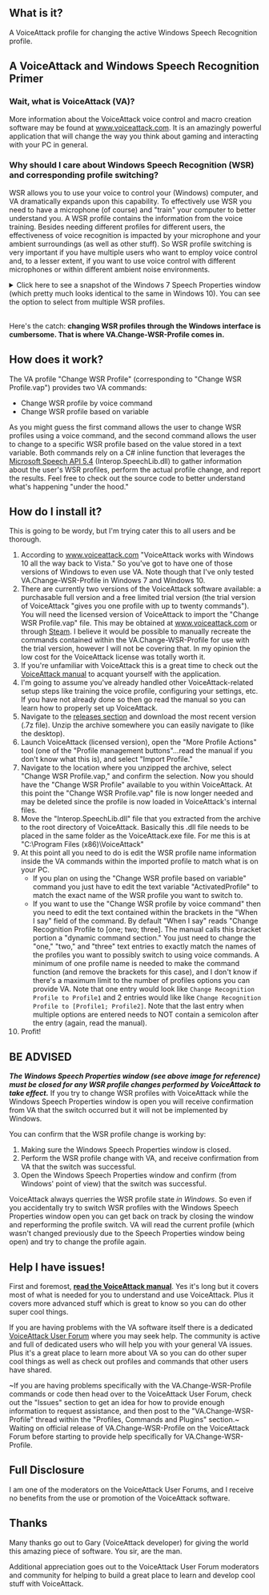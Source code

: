 ## What is it?
A VoiceAttack profile for changing the active Windows Speech Recognition profile. 

## A VoiceAttack and Windows Speech Recognition Primer
### Wait, what is VoiceAttack (VA)?
More information about the VoiceAttack voice control and macro creation software may be found at www.voiceattack.com. It is an amazingly powerful application that will change the way you think about gaming and interacting with your PC in general.

### Why should I care about Windows Speech Recognition (WSR) and corresponding profile switching?
WSR allows you to use your voice to control your (Windows) computer, and VA dramatically expands upon this capability. To effectively use WSR you need to have a microphone (of course) and "train" your computer to better understand you. A WSR profile contains the information from the voice training. Besides needing different profiles for different users, the effectiveness of voice recognition is impacted by your microphone and your ambient surroundings (as well as other stuff). So WSR profile switching is very important if you have multiple users who want to employ voice control and, to a lesser extent, if you want to use voice control with different microphones or within different ambient noise environments. 

<details>
	<summary>
		Click here to see a snapshot of the Windows 7 Speech Properties window (which pretty much looks identical to the same in Windows 10). You can see the option to select from multiple WSR profiles.
	</summary>
	<img src="https://github.com/Exergist/VA.Change-WSR-Profile/blob/master/Images/Windows%207%20Speech%20Properties.png" title="Windows Speech Properties" width="40%">
</details>
<br>

Here's the catch: **changing WSR profiles through the Windows interface is cumbersome. That is where VA.Change-WSR-Profile comes in.** 

## How does it work?
The VA profile "Change WSR Profile" (corresponding to "Change WSR Profile.vap") provides two VA commands: 
 - Change WSR profile by voice command
 - Change WSR profile based on variable

As you might guess the first command allows the user to change WSR profiles using a voice command, and the second command allows the user to change to a specific WSR profile based on the value stored in a text variable. Both commands rely on a C# inline function that leverages the [Microsoft Speech API 5.4](https://msdn.microsoft.com/en-us/library/ee125663(v=vs.85).aspx) (Interop.SpeechLib.dll) to gather information about the user's WSR profiles, perform the actual profile change, and report the results. Feel free to check out the source code to better understand what's happening "under the hood."

## How do I install it?
This is going to be wordy, but I'm trying cater this to all users and be thorough. 

1. According to www.voiceattack.com "VoiceAttack works with Windows 10 all the way back to Vista." So you've got to have one of those versions of Windows to even use VA. Note though that I've only tested VA.Change-WSR-Profile in Windows 7 and Windows 10. 
2. There are currently two versions of the VoiceAttack software available: a purchasable full version and a free limited trial version (the trial version of VoiceAttack "gives you one profile with up to twenty commands"). You will need the licensed version of VoiceAttack to import the "Change WSR Profile.vap" file. This may be obtained at www.voiceattack.com or through [Steam](http://store.steampowered.com/app/583010/VoiceAttack/). I believe it would be possible to manually recreate the commands contained within the VA.Change-WSR-Profile for use with the trial version, however I will not be covering that. In my opinion the low cost for the VoiceAttack license was totally worth it. 
3. If you're unfamiliar with VoiceAttack this is a great time to check out the [VoiceAttack manual](http://voiceattack.com/VoiceAttackHelp.pdf) to acquant yourself with the application. 
4. I'm going to assume you've already handled other VoiceAttack-related setup steps like training the voice profile, configuring your settings, etc. If you have not already done so then go read the manual so you can learn how to properly set up VoiceAttack. 
5. Navigate to the [releases section](https://github.com/Exergist/VA.Change-WSR-Profile/releases) and download the most recent version (.7z file). Unzip the archive somewhere you can easily navigate to (like the desktop). 
6. Launch VoiceAttack (licensed version), open the "More Profile Actions" tool (one of the "Profile management buttons"...read the manual if you don't know what this is), and select "Import Profile." 
7. Navigate to the location where you unzipped the archive, select "Change WSR Profile.vap," and confirm the selection. Now you should have the "Change WSR Profile" available to you within VoiceAttack. At this point the "Change WSR Profile.vap" file is now longer needed and may be deleted since the profile is now loaded in VoiceAttack's internal files. 
8. Move the "Interop.SpeechLib.dll" file that you extracted from the archive to the root directory of VoiceAttack. Basically this .dll file needs to be placed in the same folder as the VoiceAttack.exe file. For me this is at "C:\Program Files (x86)\VoiceAttack\"
9. At this point all you need to do is edit the WSR profile name information inside the VA commands within the imported profile to match what is on your PC.
   - If you plan on using the "Change WSR profile based on variable" command you just have to edit the text variable "ActivatedProfile" to match the exact name of the WSR profile you want to switch to.
   - If you want to use the "Change WSR profile by voice command" then you need to edit the text contained within the brackets in the "When I say" field of the command. By default "When I say" reads "Change Recognition Profile to [one; two; three]. The manual calls this bracket portion a "dynamic command section." You just need to change the "one," "two," and "three" text entries to exactly match the names of the profiles you want to possibly switch to using voice commands. A minimum of one profile name is needed to make the command function (and remove the brackets for this case), and I don't know if there's a maximum limit to the number of profiles options you can provide VA. Note that one entry would look like `Change Recognition Profile to Profile1` and 2 entries would like like `Change Recognition Profile to [Profile1; Profile2]`. Note that the last entry when multiple options are entered needs to NOT contain a semicolon after the entry (again, read the manual). 
10. Profit!	

## BE ADVISED
_**The Windows Speech Properties window (see above image for reference) must be closed for any WSR profile changes performed by VoiceAttack to take effect.**_
If you try to change WSR profiles with VoiceAttack while the Windows Speech Properties window is open you will receive confirmation from VA that the switch occurred but it will not be implemented by Windows. 

You can confirm that the WSR profile change is working by:
1. Making sure the Windows Speech Properties window is closed.
2. Perform the WSR profile change with VA, and receive confirmation from VA that the switch was successful.
3. Open the Windows Speech Properties window and confirm (from Windows' point of view) that the switch was successful.

VoiceAttack always querries the WSR profile state _in Windows_. So even if you accidentally try to switch WSR profiles with the Windows Speech Properties window open you can get back on track by closing the window and reperforming the profile switch. VA will read the current profile (which wasn't changed previously due to the Speech Properties window being open) and try to change the profile again. 

## Help I have issues!
First and foremost, **[read the VoiceAttack manual](http://voiceattack.com/VoiceAttackHelp.pdf)**. Yes it's long but it covers most of what is needed for you to understand and use VoiceAttack. Plus it covers more advanced stuff which is great to know so you can do other super cool things. 

If you are having problems with the VA software itself there is a dedicated [VoiceAttack User Forum](http://voiceattack.com/SMF/index.php) where you may seek help. The community is active and full of dedicated users who will help you with your general VA issues. Plus it's a great place to learn more about VA so you can do other super cool things as well as check out profiles and commands that other users have shared. 

~If you are having problems specifically with the VA.Change-WSR-Profile commands or code then head over to the VoiceAttack User Forum, check out the "Issues" section to get an idea for how to provide enough information to request assistance, and then post to the "VA.Change-WSR-Profile" thread within the "Profiles, Commands and Plugins" section.~ Waiting on official release of VA.Change-WSR-Profile on the VoiceAttack Forum before starting to provide help specifically for VA.Change-WSR-Profile.

## Full Disclosure
I am one of the moderators on the VoiceAttack User Forums, and I receive no benefits from the use or promotion of the VoiceAttack software. 

## Thanks
Many thanks go out to Gary (VoiceAttack developer) for giving the world this amazing piece of software. You sir, are the man. 

Additional appreciation goes out to the VoiceAttack User Forum moderators and community for helping to build a great place to learn and develop cool stuff with VoiceAttack.
